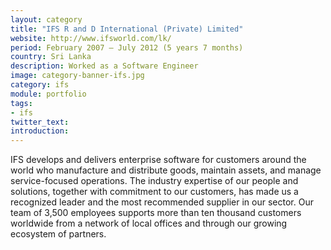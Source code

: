 ```yaml
---
layout: category
title: "IFS R and D International (Private) Limited"
website: http://www.ifsworld.com/lk/
period: February 2007 – July 2012 (5 years 7 months) 
country: Sri Lanka
description: Worked as a Software Engineer
image: category-banner-ifs.jpg
category: ifs
module: portfolio
tags:
- ifs
twitter_text: 
introduction: 
---
```

IFS develops and delivers enterprise software for customers around the world who manufacture and 
distribute goods, maintain assets, and manage service-focused operations. The industry expertise 
of our people and solutions, together with commitment to our customers, has made us a recognized 
leader and the most recommended supplier in our sector. Our team of 3,500 employees supports more 
than ten thousand customers worldwide from a network of local offices and through our growing 
ecosystem of partners.